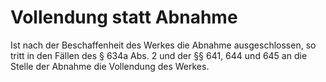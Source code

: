 # Vollendung statt Abnahme

Ist nach der Beschaffenheit des Werkes die Abnahme ausgeschlossen, so tritt in den Fällen des § 634a Abs. 2 und der §§ 641, 644 und 645 an die Stelle der Abnahme die Vollendung des Werkes.